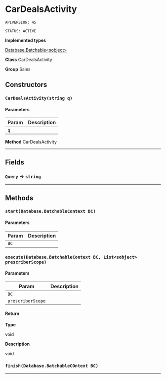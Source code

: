# CarDealsActivity

`APIVERSION: 45`

`STATUS: ACTIVE`



**Implemented types**

[Database.Batchable&lt;sobject&gt;](Database.Batchable&lt;sobject&gt;)


**Class** CarDealsActivity


**Group** Sales

## Constructors
### `CarDealsActivity(string q)`
#### Parameters

|Param|Description|
|---|---|
|`q`||


**Method** CarDealsActivity

---
## Fields

### `Query` → `string`


---
## Methods
### `start(Database.BatchableContext BC)`
#### Parameters

|Param|Description|
|---|---|
|`BC`||

### `execute(Database.BatchableContext BC, List<sobject> prescriberScope)`
#### Parameters

|Param|Description|
|---|---|
|`BC`||
|`prescriberScope`||

#### Return

**Type**

void

**Description**

void

### `finish(Database.BatchableCOntext BC)`
---
